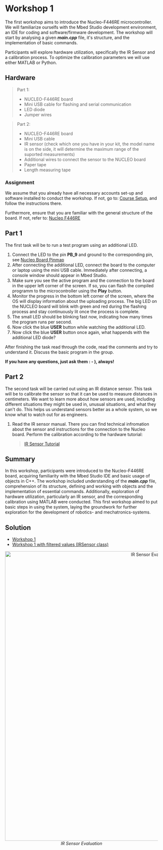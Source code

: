 <!-- link list -->
[0]: https://os.mbed.com/platforms/ST-Nucleo-F446RE/

# Workshop 1

The first workshop aims to introduce the Nucleo-F446RE microcontroller. We will familiarize ourselfs with the Mbed Studio development environment, an IDE for coding and software/firmware development. The workshop will start by analysing a given ***main.cpp*** file, it's structure, and the implementation of basic commands.

Participants will explore hardware utilization, specifically the IR Sensor and a calibration process. To optimize the calibration parameters we will use either MATLAB or Python.

## Hardware

>Part 1:
> - NUCLEO-F446RE board
> - Mini USB cable for flashing and serial communication
> - LED diode
> - Jumper wires

>Part 2:
> - NUCLEO-F446RE board
> - Mini USB cable
> - IR sensor (check which one you have in your kit, the model name is on the side, it will determine the maximum range of the suported measurements)
> - Additional wires to connect the sensor to the NUCLEO board
> - Paper tape
> - Length measuring tape

### Assignment

We assume that you already have all necessary accounts set-up and software installed to conduct the workshop. If not, go to: [Course Setup](../markdown/course_setup.md), and follow the instructions there.

Furthermore, ensure that you are familiar with the general structure of the board. If not, refer to: [Nucleo F446RE](../../README.md#nucleo-f446re)

## Part 1

The first task will be to run a test program using an additional LED.

1. Connect the LED to the pin **PB_9** and ground to the corresponding pin, see [Nucleo Board Pinmap][0]
2. After connecting the additional LED, connect the board to the computer or laptop using the mini USB cable. Immediately after connecting, a console window should appear in Mbed Studio.
3. Make sure you see the active program and the connection to the board in the upper left corner of the screen. If so, you can flash the compiled programm to the microcontroller using the **Play** button.
4. Monitor the progress in the bottom left corner of the screen, where the OS will display information about the uploading process. The big LED on the NUCLEO board will blink with green and red during the flashing process and stay continuously lit once the process is complete.
5. The small LED should be blinking fast now, indicating how many times the program runs per second.
6. Now click the blue **USER** button while watching the additional LED.
7. Now click the blue **USER** button once again, what happends with the additional LED diode?

After finishing the task read through the code, read the comments and try to understand it. Discuss the basic program in the group. 

**If you have any questions, just ask them : - ), always!**

## Part 2

The second task will be carried out using an IR distance sensor. This task will be to calibrate the sensor so that it can be used to measure distances in centimeters. We want to learn more about how sensors are used, including different situations they might be used in, unusual situations, and what they can't do. This helps us understand sensors better as a whole system, so we know what to watch out for as engineers.

1. Read the IR sensor manual. There you can find technical infromation about the sensor and instructions for the connection to the Nucleo board. Perform the calibration according to the hardware tutorial:
   
    > [IR Sensor Tutorial](../markdown/ir_sensor.md)

## Summary

In this workshop, participants were introduced to the Nucleo-F446RE board, acquiring familiarity with the Mbed Studio IDE and basic usage of objects in C++. The workshop included understanding of the ***main.cpp*** file, comprehension of its structure, defining and working with objects and the implementation of essential commands. Additionally, exploration of hardware utilization, particularly an IR sensor, and the corresponding calibration using MATLAB were conducted. This first workshop aimed to put basic steps in using the system, laying the groundwork for further exploration for the development of robotics- and mechatronics-systems.

## Solution

- [Workshop 1](../solutions/main_ws1.cpp)
- [Workshop 1 with filtered values (IRSensor class)](../solutions/main_ws1_ir_sensor_class.cpp)

<p align="center">
    <img src="../images/ir_sensor_eval.png" alt="IR Sensor Evaluation" width="950"/> </br>
    <i>IR Sensor Evaluation</i>
</p>